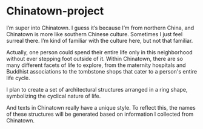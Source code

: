 # Chinatown-project
I’m super into Chinatown. I guess it’s because I’m from northern China, and Chinatown is more like southern Chinese culture. Sometimes I just feel surreal there. I’m kind of familiar with the culture here, but not that familiar. 

Actually, one person could spend their entire life only in this neighborhood without ever stepping foot outside of it. Within Chinatown, there are so many different facets of life to explore, from the maternity hospitals and Buddhist associations to the tombstone shops that cater to a person's entire life cycle.

I plan to create a set of architectural structures arranged in a ring shape, symbolizing the cyclical nature of life. 

And texts in Chinatown really have a unique style. To reflect this, the names of these structures will be generated based on information I collected from Chinatown.
